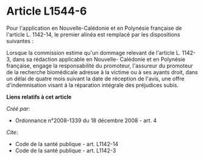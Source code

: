 # Article L1544-6

Pour l'application en Nouvelle-Calédonie et en Polynésie française de l'article L. 1142-14, le premier alinéa est remplacé
par les dispositions suivantes : 

Lorsque la commission estime qu'un dommage relevant de l'article L. 1142-3, dans sa rédaction applicable en Nouvelle-
Calédonie et en Polynésie française, engage la responsabilité du promoteur, l'assureur du promoteur de la recherche
biomédicale adresse à la victime ou à ses ayants droit, dans un délai de quatre mois suivant la date de réception de l'avis,
une offre d'indemnisation visant à la réparation intégrale des préjudices subis.

**Liens relatifs à cet article**

_Créé par_:

  - Ordonnance n°2008-1339 du 18 décembre 2008 - art. 4

_Cite_:

  - Code de la santé publique - art. L1142-14
  - Code de la santé publique - art. L1142-3
